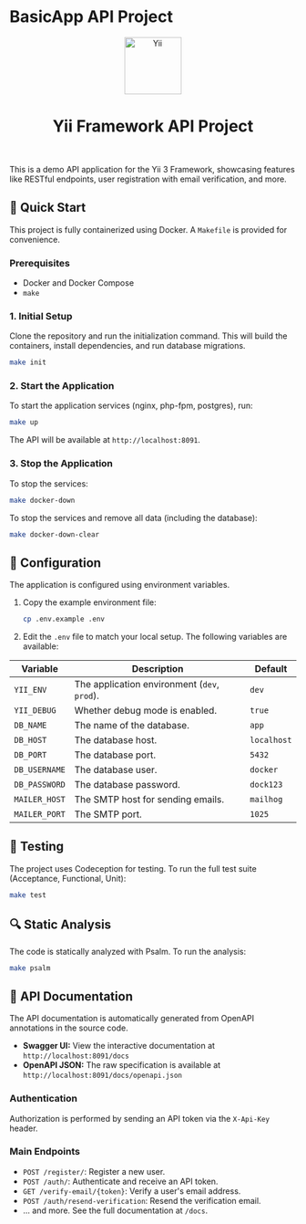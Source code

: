 # BasicApp API Project

<p align="center">
    <a href="https://github.com/yiisoft" target="_blank">
        <img src="https://yiisoft.github.io/docs/images/yii_logo.svg" height="100px" alt="Yii">
    </a>
    <h1 align="center">Yii Framework API Project</h1>
    <br>
</p>

This is a demo API application for the Yii 3 Framework, showcasing features like RESTful endpoints, user registration with email verification, and more.

## 🚀 Quick Start

This project is fully containerized using Docker. A `Makefile` is provided for convenience.

### Prerequisites

*   Docker and Docker Compose
*   `make`

### 1. Initial Setup

Clone the repository and run the initialization command. This will build the containers, install dependencies, and run database migrations.

```bash
make init
```

### 2. Start the Application

To start the application services (nginx, php-fpm, postgres), run:

```bash
make up
```

The API will be available at `http://localhost:8091`.

### 3. Stop the Application

To stop the services:

```bash
make docker-down
```

To stop the services and remove all data (including the database):

```bash
make docker-down-clear
```

## 🔧 Configuration

The application is configured using environment variables.

1.  Copy the example environment file:
    ```bash
    cp .env.example .env
    ```
2.  Edit the `.env` file to match your local setup. The following variables are available:

| Variable                | Description                                      | Default         |
| ----------------------- | ------------------------------------------------ | --------------- |
| `YII_ENV`               | The application environment (`dev`, `prod`).     | `dev`           |
| `YII_DEBUG`             | Whether debug mode is enabled.                   | `true`          |
| `DB_NAME`               | The name of the database.                        | `app`           |
| `DB_HOST`               | The database host.                               | `localhost`     |
| `DB_PORT`               | The database port.                               | `5432`          |
| `DB_USERNAME`           | The database user.                               | `docker`        |
| `DB_PASSWORD`           | The database password.                           | `dock123`       |
| `MAILER_HOST`           | The SMTP host for sending emails.                | `mailhog`       |
| `MAILER_PORT`           | The SMTP port.                                   | `1025`          |

## 🧪 Testing

The project uses Codeception for testing. To run the full test suite (Acceptance, Functional, Unit):

```bash
make test
```

## 🔍 Static Analysis

The code is statically analyzed with Psalm. To run the analysis:

```bash
make psalm
```

## 📖 API Documentation

The API documentation is automatically generated from OpenAPI annotations in the source code.

*   **Swagger UI:** View the interactive documentation at `http://localhost:8091/docs`
*   **OpenAPI JSON:** The raw specification is available at `http://localhost:8091/docs/openapi.json`

### Authentication

Authorization is performed by sending an API token via the `X-Api-Key` header.

### Main Endpoints

*   `POST /register/`: Register a new user.
*   `POST /auth/`: Authenticate and receive an API token.
*   `GET /verify-email/{token}`: Verify a user's email address.
*   `POST /auth/resend-verification`: Resend the verification email.
*   ... and more. See the full documentation at `/docs`.